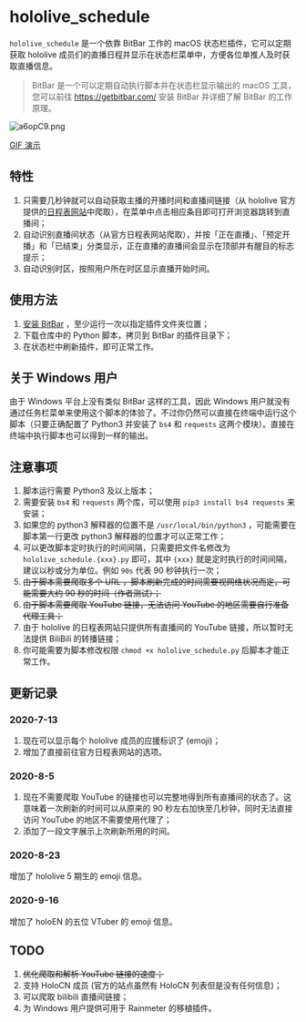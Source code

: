 # hololive_schedule

`hololive_schedule` 是一个依靠 BitBar 工作的 macOS 状态栏插件，它可以定期获取 hololive 成员们的直播日程并显示在状态栏菜单中，方便各位单推人及时获取直播信息。

> BitBar 是一个可以定期自动执行脚本并在状态栏显示输出的 macOS 工具，您可以前往 https://getbitbar.com/ 安装 BitBar 并详细了解 BitBar 的工作原理。

![a6opC9.png](https://s1.ax1x.com/2020/08/06/a6opC9.png)

[GIF 演示](https://s1.ax1x.com/2020/07/13/UJLbdA.gif)

## 特性

1. 只需要几秒钟就可以自动获取主播的开播时间和直播间链接（从 hololive 官方提供的[日程表网站](https://schedule.hololive.tv/lives/all)中爬取），在菜单中点击相应条目即可打开浏览器跳转到直播间；
2. 自动识别直播间状态（从官方日程表网站爬取），并按「正在直播」、「预定开播」和「已结束」分类显示，正在直播的直播间会显示在顶部并有醒目的标志提示；
3. 自动识别时区，按照用户所在时区显示直播开始时间。

## 使用方法

1. [安装 BitBar](https://getbitbar.com/) ，至少运行一次以指定插件文件夹位置；
2. 下载仓库中的 Python 脚本，拷贝到 BitBar 的插件目录下；
3. 在状态栏中刷新插件，即可正常工作。

## 关于 Windows 用户

由于 Windows 平台上没有类似 BitBar 这样的工具，因此 Windows 用户就没有通过任务栏菜单来使用这个脚本的体验了。不过你仍然可以直接在终端中运行这个脚本（只要正确配置了 Python3 并安装了 `bs4` 和 `requests` 这两个模块）。直接在终端中执行脚本也可以得到一样的输出。

## 注意事项

1. 脚本运行需要 Python3 及以上版本；
2. 需要安装 `bs4` 和 `requests` 两个库，可以使用 `pip3 install bs4 requests` 来安装；
3. 如果您的 python3 解释器的位置不是 `/usr/local/bin/python3` ，可能需要在脚本第一行更改 python3 解释器的位置才可以正常工作；
4. 可以更改脚本定时执行的时间间隔，只需要把文件名修改为 `hololive_schedule.{xxx}.py` 即可，其中 `{xxx}` 就是定时执行的时间间隔，建议以秒或分为单位。例如 `90s` 代表 90 秒钟执行一次；
5. ~~由于脚本需要爬取多个 URL ，脚本刷新完成的时间需要视网络状况而定，可能需要大约 90 秒的时间（作者测试）；~~
6. ~~由于脚本需要爬取 YouTube 链接，无法访问 YouTube 的地区需要自行准备代理工具；~~
7. 由于 hololive 的日程表网站只提供所有直播间的 YouTube 链接，所以暂时无法提供 BiliBili 的转播链接；
8. 你可能需要为脚本修改权限 `chmod +x hololive_schedule.py` 后脚本才能正常工作。

## 更新记录

### 2020-7-13

1. 现在可以显示每个 hololive 成员的应援标识了 (emoji)；
2. 增加了直接前往官方日程表网站的选项。

### 2020-8-5

1. 现在不需要爬取 YouTube 的链接也可以完整地得到所有直播间的状态了。这意味着一次刷新的时间可以从原来的 90 秒左右加快至几秒钟，同时无法直接访问 YouTube 的地区不需要使用代理了；
2. 添加了一段文字展示上次刷新所用的时间。

### 2020-8-23

增加了 hololive 5 期生的 emoji 信息。

### 2020-9-16

增加了 holoEN 的五位 VTuber 的 emoji 信息。

## TODO

1. ~~优化爬取和解析 YouTube 链接的速度；~~
2. 支持 HoloCN 成员 (官方的站点虽然有 HoloCN 列表但是没有任何信息)；
3. 可以爬取 bilibili 直播间链接；
4. 为 Windows 用户提供可用于 Rainmeter 的移植插件。
